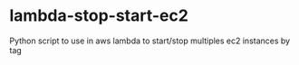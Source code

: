 # lambda-stop-start-ec2
Python script to use in aws lambda to start/stop multiples ec2 instances by tag